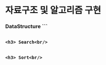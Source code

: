 # 자료구조 및 알고리즘 구현
<h3> DataStructure
  ```

  ```

<h3> Search<br/>
```

```

<h3> Sort<br/>
```

```
